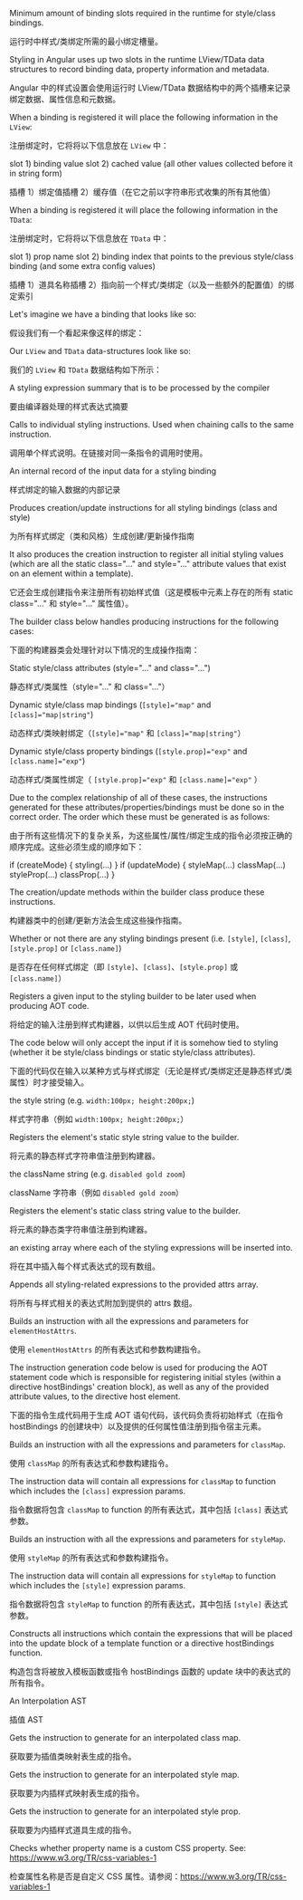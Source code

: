Minimum amount of binding slots required in the runtime for style/class bindings.

运行时中样式/类绑定所需的最小绑定槽量。

Styling in Angular uses up two slots in the runtime LView/TData data structures to
record binding data, property information and metadata.

Angular 中的样式设置会使用运行时 LView/TData
数据结构中的两个插槽来记录绑定数据、属性信息和元数据。

When a binding is registered it will place the following information in the `LView`:

注册绑定时，它将将以下信息放在 `LView` 中：

slot 1\) binding value
slot 2\) cached value \(all other values collected before it in string form\)

插槽 1）绑定值插槽 2）缓存值（在它之前以字符串形式收集的所有其他值）

When a binding is registered it will place the following information in the `TData`:

注册绑定时，它将将以下信息放在 `TData` 中：

slot 1\) prop name
slot 2\) binding index that points to the previous style/class binding \(and some extra config
values\)

插槽 1）道具名称插槽 2）指向前一个样式/类绑定（以及一些额外的配置值）的绑定索引

Let's imagine we have a binding that looks like so:

假设我们有一个看起来像这样的绑定：

Our `LView` and `TData` data-structures look like so:

我们的 `LView` 和 `TData` 数据结构如下所示：

A styling expression summary that is to be processed by the compiler

要由编译器处理的样式表达式摘要

Calls to individual styling instructions. Used when chaining calls to the same instruction.

调用单个样式说明。在链接对同一条指令的调用时使用。

An internal record of the input data for a styling binding

样式绑定的输入数据的内部记录

Produces creation/update instructions for all styling bindings \(class and style\)

为所有样式绑定（类和风格）生成创建/更新操作指南

It also produces the creation instruction to register all initial styling values
\(which are all the static class="..." and style="..." attribute values that exist
on an element within a template\).

它还会生成创建指令来注册所有初始样式值（这是模板中元素上存在的所有 static class="..." 和
style="..." 属性值）。

The builder class below handles producing instructions for the following cases:

下面的构建器类会处理针对以下情况的生成操作指南：

Static style/class attributes \(style="..." and class="..."\)

静态样式/类属性（style="..." 和 class="..."）

Dynamic style/class map bindings \(`[style]="map"` and `[class]="map|string"`\)

动态样式/类映射绑定（`[style]="map"` 和 `[class]="map|string"`）

Dynamic style/class property bindings \(`[style.prop]="exp"` and `[class.name]="exp"`\)

动态样式/类属性绑定（ `[style.prop]="exp"` 和 `[class.name]="exp"` ）

Due to the complex relationship of all of these cases, the instructions generated
for these attributes/properties/bindings must be done so in the correct order. The
order which these must be generated is as follows:

由于所有这些情况下的复杂关系，为这些属性/属性/绑定生成的指令必须按正确的顺序完成。这些必须生成的顺序如下：

if \(createMode\) {
  styling\(...\)
}
if \(updateMode\) {
  styleMap\(...\)
  classMap\(...\)
  styleProp\(...\)
  classProp\(...\)
}



The creation/update methods within the builder class produce these instructions.

构建器类中的创建/更新方法会生成这些操作指南。

Whether or not there are any styling bindings present
 \(i.e. `[style]`, `[class]`, `[style.prop]` or `[class.name]`\)

是否存在任何样式绑定（即 `[style]`、`[class]`、`[style.prop]` 或 `[class.name]`）

Registers a given input to the styling builder to be later used when producing AOT code.

将给定的输入注册到样式构建器，以供以后生成 AOT 代码时使用。

The code below will only accept the input if it is somehow tied to styling \(whether it be
style/class bindings or static style/class attributes\).

下面的代码仅在输入以某种方式与样式绑定（无论是样式/类绑定还是静态样式/类属性）时才接受输入。

the style string \(e.g. `width:100px; height:200px;`\)

样式字符串（例如 `width:100px; height:200px;`）

Registers the element's static style string value to the builder.

将元素的静态样式字符串值注册到构建器。

the className string \(e.g. `disabled gold zoom`\)

className 字符串（例如 `disabled gold zoom`）

Registers the element's static class string value to the builder.

将元素的静态类字符串值注册到构建器。

an existing array where each of the styling expressions
will be inserted into.

将在其中插入每个样式表达式的现有数组。

Appends all styling-related expressions to the provided attrs array.

将所有与样式相关的表达式附加到提供的 attrs 数组。

Builds an instruction with all the expressions and parameters for `elementHostAttrs`.

使用 `elementHostAttrs` 的所有表达式和参数构建指令。

The instruction generation code below is used for producing the AOT statement code which is
responsible for registering initial styles \(within a directive hostBindings' creation block\),
as well as any of the provided attribute values, to the directive host element.

下面的指令生成代码用于生成 AOT 语句代码，该代码负责将初始样式（在指令 hostBindings
的创建块中）以及提供的任何属性值注册到指令宿主元素。

Builds an instruction with all the expressions and parameters for `classMap`.

使用 `classMap` 的所有表达式和参数构建指令。

The instruction data will contain all expressions for `classMap` to function
which includes the `[class]` expression params.

指令数据将包含 `classMap` to function 的所有表达式，其中包括 `[class]` 表达式参数。

Builds an instruction with all the expressions and parameters for `styleMap`.

使用 `styleMap` 的所有表达式和参数构建指令。

The instruction data will contain all expressions for `styleMap` to function
which includes the `[style]` expression params.

指令数据将包含 `styleMap` to function 的所有表达式，其中包括 `[style]` 表达式参数。

Constructs all instructions which contain the expressions that will be placed
into the update block of a template function or a directive hostBindings function.

构造包含将被放入模板函数或指令 hostBindings 函数的 update 块中的表达式的所有指令。

An Interpolation AST

插值 AST

Gets the instruction to generate for an interpolated class map.

获取要为插值类映射表生成的指令。

Gets the instruction to generate for an interpolated style map.

获取要为内插样式映射表生成的指令。

Gets the instruction to generate for an interpolated style prop.

获取要为内插样式道具生成的指令。

Checks whether property name is a custom CSS property.
See: https://www.w3.org/TR/css-variables-1

检查属性名称是否是自定义 CSS 属性。请参阅：https://www.w3.org/TR/css-variables-1